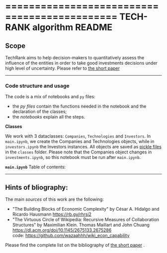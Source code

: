 =============================================
TECH-RANK algorithm README
=============================================

## Scope

TechRank aims to help decision-makers to quantitatively assess the influence of the entities in order to  take good investments decisions under high level of uncertainty. 
Please refer to [the short paper](../docs/_static/TechRank_shortpaper.pdf)

------
### Code structure and usage

The code is a mix of notebooks and `py` files: 
- the _py files_ contain the functions needed in the notebook and the declaration of the classes;
- the _notebooks_ explain all the steps.

**Classes** 

We work with 3 dataclasses: `Companies`, `Technologies` and `Investors`.
In `main.ipynb`, we create the Companies and Technologies objects, while in `investors.ipynb` the Investors instances. All objects are saved as [pickle files](https://docs.python.org/3/library/pickle.html) in the `classes` folder. 
Please note that the Companies object changes in `investments.ipynb`, so this notebook must be run after `main.ipynb`.

**`main.ipynb`**
Table of contents:




------
## Hints of bliography:
The main *sources* of this work are the following:
- "The Building Blocks of Economic Complexity" by César A. Hidalgo and Ricardo Hausmann
https://rb.gy/rhrsi2
- "The Virtuous Circle of Wikipedia: Recursive Measures of Collaboration Structures" by Maximilian Klein. Thomas Maillart and John Chuang
https://dl.acm.org/doi/10.1145/2675133.2675286 \
code: https://github.com/wazaahhh/wiki_econ_capability

Please find the complete list on the bibliography of [the short paper](../docs/_static/TechRank_shortpaper.pdf) . 

